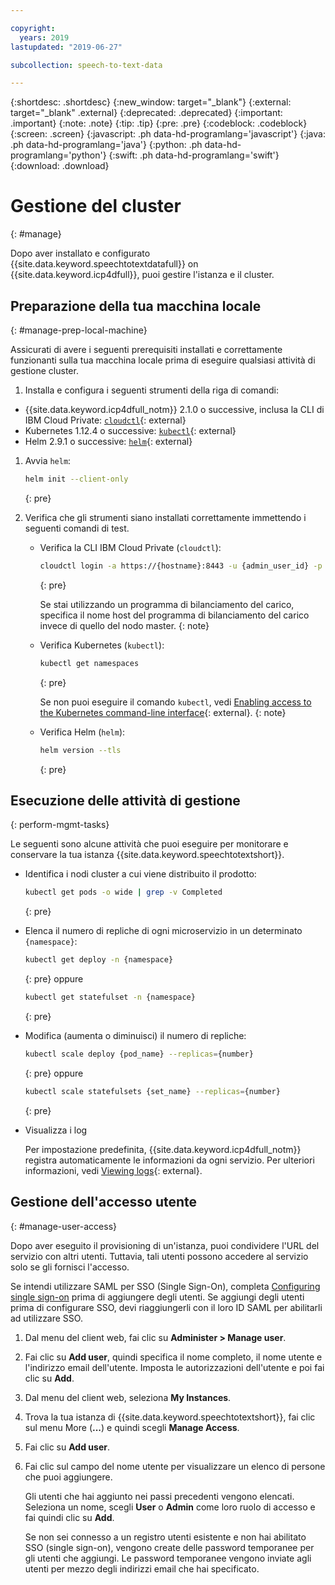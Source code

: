 ```yaml
---

copyright:
  years: 2019
lastupdated: "2019-06-27"

subcollection: speech-to-text-data

---
```


{:shortdesc: .shortdesc}
{:new_window: target="_blank"}
{:external: target="_blank" .external}
{:deprecated: .deprecated}
{:important: .important}
{:note: .note}
{:tip: .tip}
{:pre: .pre}
{:codeblock: .codeblock}
{:screen: .screen}
{:javascript: .ph data-hd-programlang='javascript'}
{:java: .ph data-hd-programlang='java'}
{:python: .ph data-hd-programlang='python'}
{:swift: .ph data-hd-programlang='swift'}
{:download: .download}

# Gestione del cluster
{: #manage}

Dopo aver installato e configurato {{site.data.keyword.speechtotextdatafull}} on {{site.data.keyword.icp4dfull}}, puoi gestire l'istanza e il cluster.

## Preparazione della tua macchina locale
{: #manage-prep-local-machine}

Assicurati di avere i seguenti prerequisiti installati e correttamente funzionanti sulla tua macchina locale prima di eseguire qualsiasi attività di gestione cluster. 

1. Installa e configura i seguenti strumenti della riga di comandi:

  - {{site.data.keyword.icp4dfull_notm}} 2.1.0 o successive, inclusa la CLI di IBM Cloud Private: [`cloudctl`](https://www.ibm.com/support/knowledgecenter/SSBS6K_3.1.2/manage_cluster/install_cli.html){: external}
  - Kubernetes 1.12.4 o successive: [`kubectl`](https://docs-icpdata.mybluemix.net/docs/content/SSQNUZ_current/com.ibm.icpdata.doc/zen/install/kubectl-access.html){: external}
  - Helm 2.9.1 o successive: [`helm`](https://helm.sh){: external}

1.  Avvia `helm`:

    ```bash
    helm init --client-only
    ```
    {: pre}

1.  Verifica che gli strumenti siano installati correttamente immettendo i seguenti comandi di test.

    - Verifica la CLI IBM Cloud Private (`cloudctl`):

      ```bash
      cloudctl login -a https://{hostname}:8443 -u {admin_user_id} -p {admin_password}
      ```
      {: pre}

      Se stai utilizzando un programma di bilanciamento del carico, specifica il nome host del programma di bilanciamento del carico invece di quello del nodo master.
      {: note}

    - Verifica Kubernetes (`kubectl`):

      ```bash
      kubectl get namespaces
      ```
      {: pre}

      Se non puoi eseguire il comando `kubectl`, vedi [Enabling access to the Kubernetes command-line interface](https://www.ibm.com/support/knowledgecenter/SSQNUZ_2.1.0/com.ibm.icpdata.doc/zen/install/kubectl-access.html){: external}.
      {: note}

    - Verifica Helm (`helm`):

      ```bash
      helm version --tls
      ```
      {: pre}

## Esecuzione delle attività di gestione
{: perform-mgmt-tasks}

Le seguenti sono alcune attività che puoi eseguire per monitorare e conservare la tua istanza {{site.data.keyword.speechtotextshort}}.

  - Identifica i nodi cluster a cui viene distribuito il prodotto:
    ```bash
    kubectl get pods -o wide | grep -v Completed
    ```
    {: pre}

  - Elenca il numero di repliche di ogni microservizio in un determinato `{namespace}`:
    ```bash
    kubectl get deploy -n {namespace}
    ```
    {: pre}
    oppure
    ```bash
    kubectl get statefulset -n {namespace}
    ```
    {: pre}

  - Modifica (aumenta o diminuisci) il numero di repliche:
    ```bash
    kubectl scale deploy {pod_name} --replicas={number}
    ```
    {: pre}
    oppure
    ```bash
    kubectl scale statefulsets {set_name} --replicas={number}
    ```
    {: pre}

  - Visualizza i log

    Per impostazione predefinita, {{site.data.keyword.icp4dfull_notm}} registra automaticamente le informazioni da ogni servizio. Per ulteriori informazioni, vedi [Viewing logs](https://www.ibm.com/support/knowledgecenter/SSQNUZ_2.1.0/com.ibm.icpdata.doc/zen/admin/logs.html){: external}.

## Gestione dell'accesso utente
{: #manage-user-access}

Dopo aver eseguito il provisioning di un'istanza, puoi condividere l'URL del servizio con altri utenti. Tuttavia, tali utenti possono accedere al servizio solo se gli fornisci l'accesso.

Se intendi utilizzare SAML per SSO (Single Sign-On), completa [Configuring single sign-on](https://www.ibm.com/support/knowledgecenter/SSQNUZ_2.1.0/com.ibm.icpdata.doc/zen/admin/saml-sso.html#saml-sso) prima di aggiungere degli utenti. Se aggiungi degli utenti prima di configurare SSO, devi riaggiungerli con il loro ID SAML per abilitarli ad utilizzare SSO.

1.  Dal menu del client web, fai clic su **Administer > Manage user**.

1.  Fai clic su **Add user**, quindi specifica il nome completo, il nome utente e l'indirizzo email dell'utente. Imposta le autorizzazioni dell'utente e poi fai clic su **Add**.

1.  Dal menu del client web, seleziona **My Instances**.

1.  Trova la tua istanza di {{site.data.keyword.speechtotextshort}}, fai clic sul menu More (**...**) e quindi scegli **Manage Access**.

1.  Fai clic su **Add user**.

1.  Fai clic sul campo del nome utente per visualizzare un elenco di persone che puoi aggiungere.

    Gli utenti che hai aggiunto nei passi precedenti vengono elencati. Seleziona un nome, scegli **User** o **Admin** come loro ruolo di accesso e fai quindi clic su **Add**.

    Se non sei connesso a un registro utenti esistente e non hai abilitato SSO (single sign-on), vengono create delle password temporanee per gli utenti che aggiungi. Le password temporanee vengono inviate agli utenti per mezzo degli indirizzi email che hai specificato.
